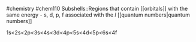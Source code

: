 #chemistry #chem110 
Subshells::Regions that contain [[orbitals]] with the same energy - s, d, p, f associated with the $l$ [[quantum numbers|quantum numbers]]

1s<2s<2p<3s<4s<3d<4p<5s<4d<5p<6s<4f